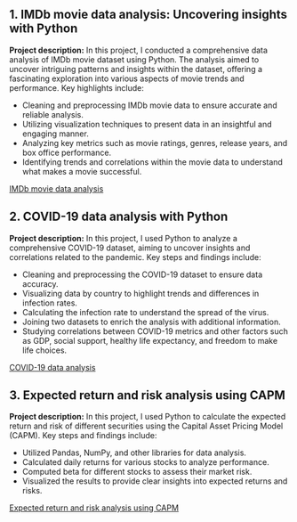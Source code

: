 ## 1. IMDb movie data analysis: Uncovering insights with Python
**Project description:**
In this project, I conducted a comprehensive data analysis of IMDb movie dataset using Python. The analysis aimed to uncover intriguing patterns and insights within the dataset, offering a fascinating exploration into various aspects of movie trends and performance. Key highlights include:

- Cleaning and preprocessing IMDb movie data to ensure accurate and reliable analysis.
- Utilizing visualization techniques to present data in an insightful and engaging manner.
- Analyzing key metrics such as movie ratings, genres, release years, and box office performance.
- Identifying trends and correlations within the movie data to understand what makes a movie successful.

[IMDb movie data analysis](https://github.com/rizsocial/Data-Analysis/blob/main/Python%20Data%20Analysis/IMDb%20movie%20data%20analysis/The%20Notebook.ipynb)

## 2. COVID-19 data analysis with Python

**Project description:**
In this project, I used Python to analyze a comprehensive COVID-19 dataset, aiming to uncover insights and correlations related to the pandemic. Key steps and findings include:

- Cleaning and preprocessing the COVID-19 dataset to ensure data accuracy.
- Visualizing data by country to highlight trends and differences in infection rates.
- Calculating the infection rate to understand the spread of the virus.
- Joining two datasets to enrich the analysis with additional information.
- Studying correlations between COVID-19 metrics and other factors such as GDP, social support, healthy life expectancy, and freedom to make life choices.

[COVID-19 data analysis](https://github.com/rizsocial/Data-Analysis/blob/main/Python%20Data%20Analysis/Covid-19%20Data%20Analysis/covid19%20data%20analysis%20notebook.ipynb)

## 3. Expected return and risk analysis using CAPM

**Project description:**
In this project, I used Python to calculate the expected return and risk of different securities using the Capital Asset Pricing Model (CAPM). Key steps and findings include:

- Utilized Pandas, NumPy, and other libraries for data analysis.
- Calculated daily returns for various stocks to analyze performance.
- Computed beta for different stocks to assess their market risk.
- Visualized the results to provide clear insights into expected returns and risks.

[Expected return and risk analysis using CAPM](https://github.com/rizsocial/Data-Analysis/blob/main/Python%20Data%20Analysis/Python%20for%20Finance/Finance_101_Capital_Asset_Pricing_Model_(CAPM).ipynb)

